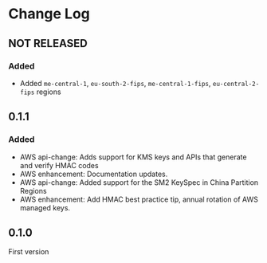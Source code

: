 # Change Log

## NOT RELEASED

### Added

- Added `me-central-1`, `eu-south-2-fips`, `me-central-1-fips`, `eu-central-2-fips` regions

## 0.1.1

### Added

- AWS api-change: Adds support for KMS keys and APIs that generate and verify HMAC codes
- AWS enhancement: Documentation updates.
- AWS api-change: Added support for the SM2 KeySpec in China Partition Regions
- AWS enhancement: Add HMAC best practice tip, annual rotation of AWS managed keys.

## 0.1.0

First version
